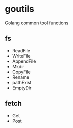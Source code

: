 # goutils
Golang common tool functions

## fs
* ReadFile
* WriteFile
* AppendFile
* Mkdir
* CopyFile
* Rename
* pathExist
* EmptyDir


## fetch
* Get
* Post
